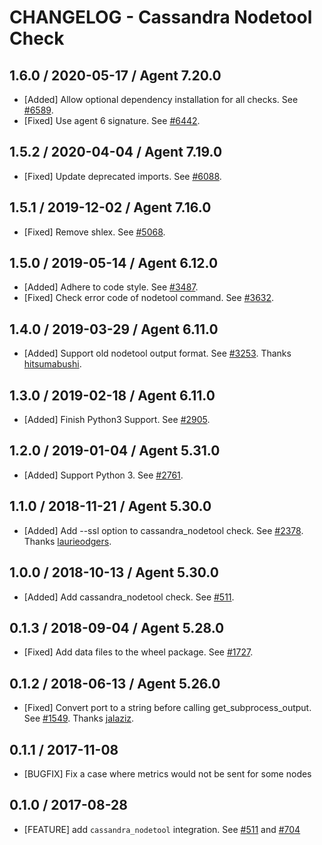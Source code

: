 # CHANGELOG - Cassandra Nodetool Check

## 1.6.0 / 2020-05-17 / Agent 7.20.0

* [Added] Allow optional dependency installation for all checks. See [#6589](https://github.com/DataDog/integrations-core/pull/6589).
* [Fixed] Use agent 6 signature. See [#6442](https://github.com/DataDog/integrations-core/pull/6442).

## 1.5.2 / 2020-04-04 / Agent 7.19.0

* [Fixed] Update deprecated imports. See [#6088](https://github.com/DataDog/integrations-core/pull/6088).

## 1.5.1 / 2019-12-02 / Agent 7.16.0

* [Fixed] Remove shlex. See [#5068](https://github.com/DataDog/integrations-core/pull/5068).

## 1.5.0 / 2019-05-14 / Agent 6.12.0

* [Added] Adhere to code style. See [#3487](https://github.com/DataDog/integrations-core/pull/3487).
* [Fixed] Check error code of nodetool command. See [#3632](https://github.com/DataDog/integrations-core/pull/3632).

## 1.4.0 / 2019-03-29 / Agent 6.11.0

* [Added] Support old nodetool output format. See [#3253](https://github.com/DataDog/integrations-core/pull/3253). Thanks [hitsumabushi](https://github.com/hitsumabushi).

## 1.3.0 / 2019-02-18 / Agent 6.11.0

* [Added] Finish Python3 Support. See [#2905](https://github.com/DataDog/integrations-core/pull/2905).

## 1.2.0 / 2019-01-04 / Agent 5.31.0

* [Added] Support Python 3. See [#2761][1].

## 1.1.0 / 2018-11-21 / Agent 5.30.0

* [Added] Add --ssl option to cassandra_nodetool check. See [#2378][2]. Thanks [laurieodgers][3].

## 1.0.0 / 2018-10-13 / Agent 5.30.0

* [Added] Add cassandra_nodetool check. See [#511][4].

## 0.1.3 / 2018-09-04 / Agent 5.28.0

* [Fixed] Add data files to the wheel package. See [#1727][5].

## 0.1.2 / 2018-06-13 / Agent 5.26.0

* [Fixed] Convert port to a string before calling get_subprocess_output. See [#1549][6]. Thanks [jalaziz][7].

## 0.1.1 / 2017-11-08

* [BUGFIX] Fix a case where metrics would not be sent for some nodes

## 0.1.0 / 2017-08-28

* [FEATURE] add `cassandra_nodetool` integration. See [#511][8] and [#704][9]

<!--- The following link definition list is generated by PimpMyChangelog --->
[1]: https://github.com/DataDog/integrations-core/pull/2761
[2]: https://github.com/DataDog/integrations-core/pull/2378
[3]: https://github.com/laurieodgers
[4]: https://github.com/DataDog/integrations-core/pull/511
[5]: https://github.com/DataDog/integrations-core/pull/1727
[6]: https://github.com/DataDog/integrations-core/pull/1549
[7]: https://github.com/jalaziz
[8]: https://github.com/DataDog/integrations-core/issues/511
[9]: https://github.com/DataDog/integrations-core/issues/704
